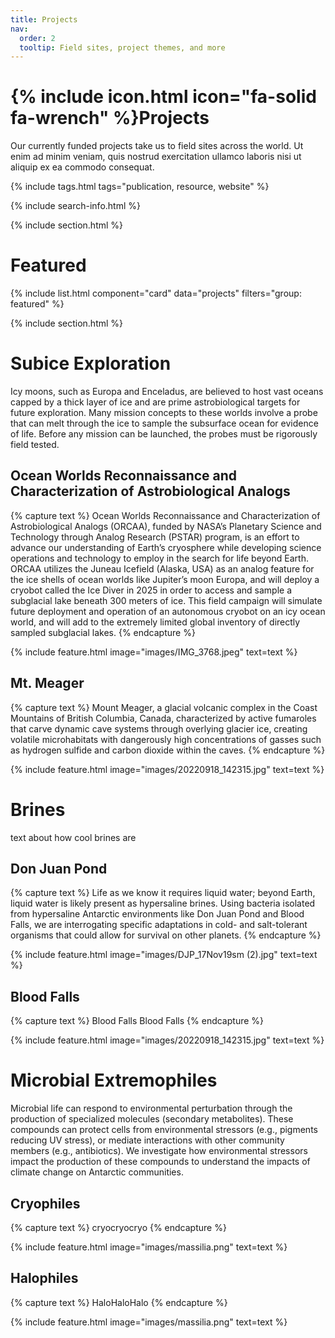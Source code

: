 ```yaml
---
title: Projects
nav:
  order: 2
  tooltip: Field sites, project themes, and more
---
```


# {% include icon.html icon="fa-solid fa-wrench" %}Projects

Our currently funded projects take us to field sites across the world. Ut enim ad minim veniam, quis nostrud exercitation ullamco laboris nisi ut aliquip ex ea commodo consequat.

{% include tags.html tags="publication, resource, website" %}

{% include search-info.html %}

{% include section.html %}

# Featured

{% include list.html component="card" data="projects" filters="group: featured" %}

{% include section.html %}

# Subice Exploration
Icy moons, such as Europa and Enceladus, are believed to host vast oceans capped by a thick layer of ice and are prime astrobiological targets for future exploration. Many mission concepts to these worlds involve a probe that can melt through the ice to sample the subsurface ocean for evidence of life. Before any mission can be launched, the probes must be rigorously field tested.

## Ocean Worlds Reconnaissance and Characterization of Astrobiological Analogs

{% capture text %}
Ocean Worlds Reconnaissance and Characterization of Astrobiological Analogs (ORCAA), funded by NASA’s Planetary Science and Technology through Analog Research (PSTAR) program, is an effort to advance our understanding of Earth’s cryosphere while developing science operations and technology to employ in the search for life beyond Earth. ORCAA utilizes the Juneau Icefield (Alaska, USA) as an analog feature for the ice shells of ocean worlds like Jupiter’s moon Europa, and will deploy a cryobot called the Ice Diver in 2025 in order to access and sample a subglacial lake beneath 300 meters of ice. This field campaign will simulate future deployment and operation of an autonomous cryobot on an icy ocean world, and will add to the extremely limited global inventory of directly sampled subglacial lakes.
{% endcapture %}

{%
  include feature.html
  image="images/IMG_3768.jpeg"
  text=text
%}


## Mt. Meager
{% capture text %}
Mount Meager, a glacial volcanic complex in  the Coast Mountains of British Columbia, Canada, characterized by active fumaroles that carve dynamic cave systems through overlying glacier ice, creating volatile microhabitats with dangerously high concentrations of gasses such as hydrogen sulfide and carbon dioxide within the caves.
{% endcapture %}

{%
  include feature.html
  image="images/20220918_142315.jpg"
  text=text
%}

# Brines
text about how cool brines are

## Don Juan Pond
{% capture text %}
Life as we know it requires liquid water; beyond Earth, liquid water is likely present as hypersaline brines. Using bacteria isolated from hypersaline Antarctic environments like Don Juan Pond and Blood Falls, we are interrogating specific adaptations in cold- and salt-tolerant organisms that could allow for survival on other planets.
{% endcapture %}

{%
  include feature.html
  image="images/DJP_17Nov19sm (2).jpg"
  text=text
%}

## Blood Falls
{% capture text %}
Blood Falls Blood Falls
{% endcapture %}

{%
  include feature.html
  image="images/20220918_142315.jpg"
  text=text
%}

# Microbial Extremophiles
Microbial life can respond to environmental perturbation through the production of specialized molecules (secondary metabolites). These compounds can protect cells from environmental stressors (e.g., pigments reducing UV stress), or mediate interactions with other community members (e.g., antibiotics). We investigate how environmental stressors impact the production of these compounds to understand the impacts of climate change on Antarctic communities.

## Cryophiles
{% capture text %}
cryocryocryo
{% endcapture %}

{%
  include feature.html
  image="images/massilia.png"
  text=text
%}

## Halophiles
{% capture text %}
HaloHaloHalo
{% endcapture %}

{%
  include feature.html
  image="images/massilia.png"
  text=text
%}
